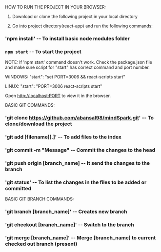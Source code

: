 HOW TO RUN THE PROJECT IN YOUR BROWSER:

1. Download or clone the following project in your local directory

2. Go into project directory(react-app) and run the following commands:

### 'npm install' -- To install basic node modules folder

### `npm start` -- To start the project

NOTE: If 'npm start' command doesn't work. Check the package.json file and make sure script for "start" has correct command and port number.

WINDOWS: "start": "set PORT=3006 && react-scripts start"

LINUX: "start": "PORT=3006 react-scripts start"

Open [http://localhost:PORT](http://localhost:PORT) to view it in the browser.

BASIC GIT COMMANDS:

### 'git clone https://github.com/abansal98/mindSpark.git' -- To clone/download the project

### 'git add [filename][.]' -- To add files to the index

### 'git commit -m "Message" -- Commit the changes to the head

### 'git push origin [branch_name] -- It send the changes to the branch

### 'git status' -- To list the changes in the files to be added or committed

BASIC GIT BRANCH COMMANDS:

### 'git branch [branch_name]' -- Creates new branch

### 'git checkout [branch_name]' -- Switch to the branch

### 'git merge [branch_name]' -- Merge [branch_name] to current checked out branch (present)
